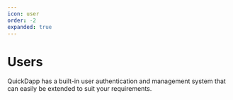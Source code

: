 ```yaml
---
icon: user
order: -2
expanded: true
---
```


# Users

QuickDapp has a built-in user authentication and management system that can easily be extended to suit your requirements.